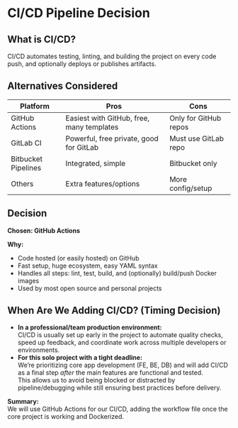 # CI/CD Pipeline Decision

## What is CI/CD?
CI/CD automates testing, linting, and building the project on every code push, and optionally deploys or publishes artifacts.

## Alternatives Considered

| Platform           | Pros                                     | Cons                    |
|--------------------|------------------------------------------|-------------------------|
| GitHub Actions     | Easiest with GitHub, free, many templates| Only for GitHub repos   |
| GitLab CI          | Powerful, free private, good for GitLab  | Must use GitLab repo    |
| Bitbucket Pipelines| Integrated, simple                       | Bitbucket only          |
| Others             | Extra features/options                   | More config/setup       |

## Decision

**Chosen: GitHub Actions**

**Why:**
- Code hosted (or easily hosted) on GitHub
- Fast setup, huge ecosystem, easy YAML syntax
- Handles all steps: lint, test, build, and (optionally) build/push Docker images
- Used by most open source and personal projects

## When Are We Adding CI/CD? (Timing Decision)

- **In a professional/team production environment:**  
  CI/CD is usually set up early in the project to automate quality checks, speed up feedback, and coordinate work across multiple developers or environments.
- **For this solo project with a tight deadline:**  
  We’re prioritizing core app development (FE, BE, DB) and will add CI/CD as a final step *after* the main features are functional and tested.  
  This allows us to avoid being blocked or distracted by pipeline/debugging while still ensuring best practices before delivery.

**Summary:**  
We will use GitHub Actions for our CI/CD, adding the workflow file once the core project is working and Dockerized.
